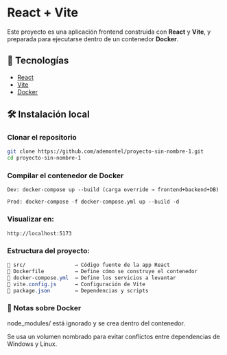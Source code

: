 # React + Vite

Este proyecto es una aplicación frontend construida con **React** y **Vite**, y preparada para ejecutarse dentro de un contenedor **Docker**.

## 🚀 Tecnologías

- [React](https://reactjs.org/)
- [Vite](https://vitejs.dev/)
- [Docker](https://www.docker.com/)

## 🛠️ Instalación local

### Clonar el repositorio

```bash
git clone https://github.com/ademontel/proyecto-sin-nombre-1.git
cd proyecto-sin-nombre-1
```
### Compilar el contenedor de Docker
```
Dev: docker-compose up --build (carga override → frontend+backend+DB)

Prod: docker-compose -f docker-compose.yml up --build -d
```
### Visualizar en:
```
http://localhost:5173
```
### Estructura del proyecto:
```css
📁 src/                → Código fuente de la app React  
📄 Dockerfile          → Define cómo se construye el contenedor  
📄 docker-compose.yml  → Define los servicios a levantar  
📄 vite.config.js      → Configuración de Vite  
📄 package.json        → Dependencias y scripts
```
### 🐳 Notas sobre Docker
node_modules/ está ignorado y se crea dentro del contenedor.

Se usa un volumen nombrado para evitar conflictos entre dependencias de Windows y Linux.
